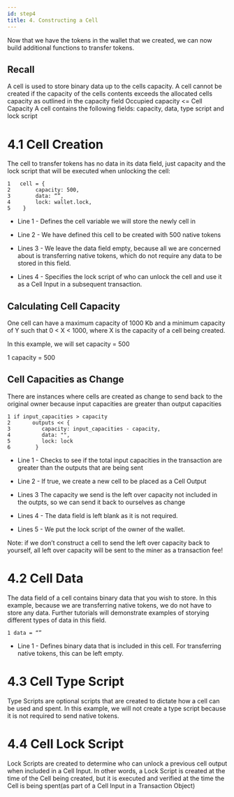 ```yaml
---
id: step4
title: 4. Constructing a Cell
---
```


Now that we have the tokens in the wallet that we created, we can now build additional functions to transfer tokens.

## Recall

A cell is used to store binary data up to the cells capacity. A cell cannot be created if the capacity of the cells contents exceeds the allocated cells capacity as outlined in the capacity field
Occupied capacity <= Cell Capacity
A cell contains the following fields: capacity, data, type script and lock script


# 4.1 Cell Creation

The cell to transfer tokens has no data in its data field, just capacity and the lock script that will be executed when unlocking the cell:
```
1 	cell = {
2        capacity: 500,
3        data: “”,
4        lock: wallet.lock,
5    }
```

* Line 1 - Defines the cell variable we will store the newly cell in

* Line 2 - We have defined this cell to be created with 500 native tokens

* Lines 3 - We leave the data field empty, because all we are concerned about is transferring native tokens, which do not require any data to be stored in this field.

* Lines 4 - Specifies the lock script of who can unlock the cell and use it as a Cell Input in a subsequent transaction.

## Calculating Cell Capacity

One cell can have a maximum capacity of 1000 Kb and a minimum capacity of Y such that 0 < X < 1000, where X is the capacity of a cell being created.

In this example, we will set capacity = 500

1 capacity = 500

## Cell Capacities as Change

There are instances where cells are created as change to send back to the original owner because input capacities are greater than output capacities

```
1 if input_capacities > capacity
2       outputs << {
3          capacity: input_capacities - capacity,
4          data: "",
5          lock: lock
6        }
```

* Line 1 - Checks to see if the total input capacities in the transaction are greater than the outputs that are being sent

* Line 2 - If true, we create a new cell to be placed as a Cell Output

* Lines 3  The capacity we send is the left over capacity not included in the outpts, so we can send it back to ourselves as change

* Lines 4 - The data field is left blank as it is not required.

* Lines 5 - We put the lock script of the owner of the wallet.

Note: if we don’t construct a cell to send the left over capacity back to yourself, all left over capacity will be sent to the miner as a transaction fee!

# 4.2 Cell Data

The data field of a cell contains binary data that you wish to store.  In this example, because we are transferring native tokens, we do not have to store any data. Further tutorials will demonstrate examples of storying different types of data in this field.

```
1 data = “”
```

* Line 1 - Defines binary data that is included in this cell. For transferring native tokens, this can be left empty.

# 4.3 Cell Type Script

Type Scripts  are optional scripts that are created to dictate how a cell can be used and spent. In this example, we will not create a type script because it is not required to send native tokens.

# 4.4 Cell Lock Script

Lock Scripts are created to determine who can unlock a previous cell output when included in a Cell Input. In other words, a Lock Script is created at the time of the Cell being created, but it is executed and verified at the time the Cell is being spent(as part of a Cell Input in a Transaction Object)
